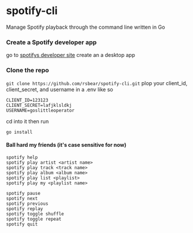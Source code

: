 # spotify-cli

Manage Spotify playback through the command line written in Go

### Create a Spotify developer app
go to [spotifys developer site](https://developer.spotify.com/dashboard/)
create an a desktop app

### Clone the repo
``git clone https://github.com/rsbear/spotify-cli.git``
plop your client_id, client_secret, and username in a .env like so

```
CLIENT_ID=123123  
CLIENT_SECRET=lafjklsldkj 
USERNAME=goslittleoperator
```

cd into it
then run 

``go install``


#### Ball hard my friends (it's case sensitive for now)
```
spotify help
spotify play artist <artist name>
spotify play track <track name>
spotify play album <album name>
spotify play list <playlist>
spotify play my <playlist name>

spotify pause
spotify next
spotify previous
spotify replay
spotify toggle shuffle
spotify toggle repeat
spotify quit
```
